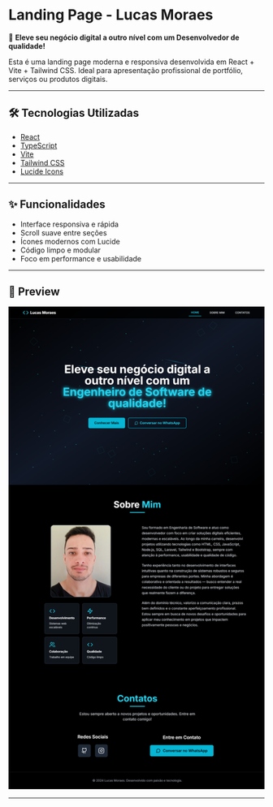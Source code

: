 # Landing Page - Lucas Moraes

🚀 **Eleve seu negócio digital a outro nível com um Desenvolvedor de qualidade!**

Esta é uma landing page moderna e responsiva desenvolvida em React + Vite + Tailwind CSS. Ideal para apresentação profissional de portfólio, serviços ou produtos digitais.

---

## 🛠️ Tecnologias Utilizadas

- [React](https://reactjs.org/)
- [TypeScript](https://www.typescriptlang.org/)
- [Vite](https://vitejs.dev/)
- [Tailwind CSS](https://tailwindcss.com/)
- [Lucide Icons](https://lucide.dev/icons)

---

## ✨ Funcionalidades

- Interface responsiva e rápida
- Scroll suave entre seções
- Ícones modernos com Lucide
- Código limpo e modular
- Foco em performance e usabilidade

---

## 📸 Preview

<img src="./preview.png" width="600" alt="Preview da Landing Page" />

---





